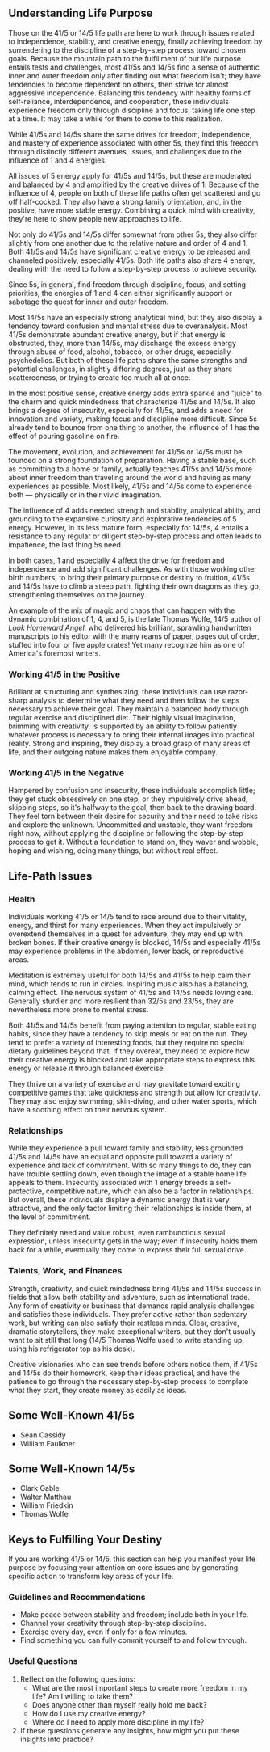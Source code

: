 ## Understanding Life Purpose

Those on the 41/5 or 14/5 life path are here to work through issues related to independence, stability, and creative energy, finally achieving freedom by surrendering to the discipline of a step-by-step process toward chosen goals. Because the mountain path to the fulfillment of our life purpose entails tests and challenges, most 41/5s and 14/5s find a sense of authentic inner and outer freedom only after finding out what freedom isn't; they have tendencies to become dependent on others, then strive for almost aggressive independence. Balancing this tendency with healthy forms of self-reliance, interdependence, and cooperation, these individuals experience freedom only through discipline and focus, taking life one step at a time. It may take a while for them to come to this realization.

While 41/5s and 14/5s share the same drives for freedom, independence, and mastery of experience associated with other 5s, they find this freedom through distinctly different avenues, issues, and challenges due to the influence of 1 and 4 energies.

All issues of 5 energy apply for 41/5s and 14/5s, but these are moderated and balanced by 4 and amplified by the creative drives of 1. Because of the influence of 4, people on both of these life paths often get scattered and go off half-cocked. They also have a strong family orientation, and, in the positive, have more stable energy. Combining a quick mind with creativity, they're here to show people new approaches to life.

Not only do 41/5s and 14/5s differ somewhat from other 5s, they also differ slightly from one another due to the relative nature and order of 4 and 1. Both 41/5s and 14/5s have significant creative energy to be released and channeled positively, especially 41/5s. Both life paths also share 4 energy, dealing with the need to follow a step-by-step process to achieve security.

Since 5s, in general, find freedom through discipline, focus, and setting priorities, the energies of 1 and 4 can either significantly support or sabotage the quest for inner and outer freedom.

Most 14/5s have an especially strong analytical mind, but they also display a tendency toward confusion and mental stress due to overanalysis. Most 41/5s demonstrate abundant creative energy, but if that energy is obstructed, they, more than 14/5s, may discharge the excess energy through abuse of food, alcohol, tobacco, or other drugs, especially psychedelics. But both of these life paths share the same strengths and potential challenges, in slightly differing degrees, just as they share scatteredness, or trying to create too much all at once.

In the most positive sense, creative energy adds extra sparkle and "juice" to the charm and quick mindedness that characterize 41/5s and 14/5s. It also brings a degree of insecurity, especially for 41/5s, and adds a need for innovation and variety, making focus and discipline more difficult. Since 5s already tend to bounce from one thing to another, the influence of 1 has the effect of pouring gasoline on fire.

The movement, evolution, and achievement for 41/5s or 14/5s must be founded on a strong foundation of preparation. Having a stable base, such as committing to a home or family, actually teaches 41/5s and 14/5s more about inner freedom than traveling around the world and having as many experiences as possible. Most likely, 41/5s and 14/5s come to experience both — physically or in their vivid imagination.

The influence of 4 adds needed strength and stability, analytical ability, and grounding to the expansive curiosity and explorative tendencies of 5 energy. However, in its less mature form, especially for 14/5s, 4 entails a resistance to any regular or diligent step-by-step process and often leads to impatience, the last thing 5s need.

In both cases, 1 and especially 4 affect the drive for freedom and independence and add significant challenges. As with those working other birth numbers, to bring their primary purpose or destiny to fruition, 41/5s and 14/5s have to climb a steep path, fighting their own dragons as they go, strengthening themselves on the journey.

An example of the mix of magic and chaos that can happen with the dynamic combination of 1, 4, and 5, is the late Thomas Wolfe, 14/5 author of *Look Homeward Angel*, who delivered his brilliant, sprawling handwritten manuscripts to his editor with the many reams of paper, pages out of order, stuffed into four or five apple crates! Yet many recognize him as one of America's foremost writers.

### Working 41/5 in the Positive

Brilliant at structuring and synthesizing, these individuals can use razor-sharp analysis to determine what they need and then follow the steps necessary to achieve their goal. They maintain a balanced body through regular exercise and disciplined diet. Their highly visual imagination, brimming with creativity, is supported by an ability to follow patiently whatever process is necessary to bring their internal images into practical reality. Strong and inspiring, they display a broad grasp of many areas of life, and their outgoing nature makes them enjoyable company.

### Working 41/5 in the Negative

Hampered by confusion and insecurity, these individuals accomplish little; they get stuck obsessively on one step, or they impulsively drive ahead, skipping steps, so it's halfway to the goal, then back to the drawing board. They feel torn between their desire for security and their need to take risks and explore the unknown. Uncommitted and unstable, they want freedom right now, without applying the discipline or following the step-by-step process to get it. Without a foundation to stand on, they waver and wobble, hoping and wishing, doing many things, but without real effect.

## Life-Path Issues

### Health

Individuals working 41/5 or 14/5 tend to race around due to their vitality, energy, and thirst for many experiences. When they act impulsively or overextend themselves in a quest for adventure, they may end up with broken bones. If their creative energy is blocked, 14/5s and especially 41/5s may experience problems in the abdomen, lower back, or reproductive areas.

Meditation is extremely useful for both 14/5s and 41/5s to help calm their mind, which tends to run in circles. Inspiring music also has a balancing, calming effect. The nervous system of 41/5s and 14/5s needs loving care. Generally sturdier and more resilient than 32/5s and 23/5s, they are nevertheless more prone to mental stress.

Both 41/5s and 14/5s benefit from paying attention to regular, stable eating habits, since they have a tendency to skip meals or eat on the run. They tend to prefer a variety of interesting foods, but they require no special dietary guidelines beyond that. If they overeat, they need to explore how their creative energy is blocked and take appropriate steps to express this energy or release it through balanced exercise.

They thrive on a variety of exercise and may gravitate toward exciting competitive games that take quickness and strength but allow for creativity. They may also enjoy swimming, skin-diving, and other water sports, which have a soothing effect on their nervous system.

### Relationships

While they experience a pull toward family and stability, less grounded 41/5s and 14/5s have an equal and opposite pull toward a variety of experience and lack of commitment. With so many things to do, they can have trouble settling down, even though the image of a stable home life appeals to them. Insecurity associated with 1 energy breeds a self-protective, competitive nature, which can also be a factor in relationships. But overall, these individuals display a dynamic energy that is very attractive, and the only factor limiting their relationships is inside them, at the level of commitment.

They definitely need and value robust, even rambunctious sexual expression, unless insecurity gets in the way; even if insecurity holds them back for a while, eventually they come to express their full sexual drive.

### Talents, Work, and Finances

Strength, creativity, and quick mindedness bring 41/5s and 14/5s success in fields that allow both stability and adventure, such as international trade. Any form of creativity or business that demands rapid analysis challenges and satisfies these individuals. They prefer active rather than sedentary work, but writing can also satisfy their restless minds. Clear, creative, dramatic storytellers, they make exceptional writers, but they don't usually want to sit still that long (14/5 Thomas Wolfe used to write standing up, using his refrigerator top as his desk).

Creative visionaries who can see trends before others notice them, if 41/5s and 14/5s do their homework, keep their ideas practical, and have the patience to go through the necessary step-by-step process to complete what they start, they create money as easily as ideas.

## Some Well-Known 41/5s

* Sean Cassidy
* William Faulkner

## Some Well-Known 14/5s

* Clark Gable
* Walter Matthau
* William Friedkin
* Thomas Wolfe

## Keys to Fulfilling Your Destiny

If you are working 41/5 or 14/5, this section can help you manifest your life purpose by focusing your attention on core issues and by generating specific action to transform key areas of your life.

### Guidelines and Recommendations

* Make peace between stability and freedom; include both in your life.
* Channel your creativity through step-by-step discipline.
* Exercise every day, even if only for a few minutes.
* Find something you can fully commit yourself to and follow through.

### Useful Questions

1. Reflect on the following questions:
    * What are the most important steps to create more freedom in my life? Am I willing to take them?
    * Does anyone other than myself really hold me back?
    * How do I use my creative energy?
    * Where do I need to apply more discipline in my life?
2. If these questions generate any insights, how might you put these insights into practice?
